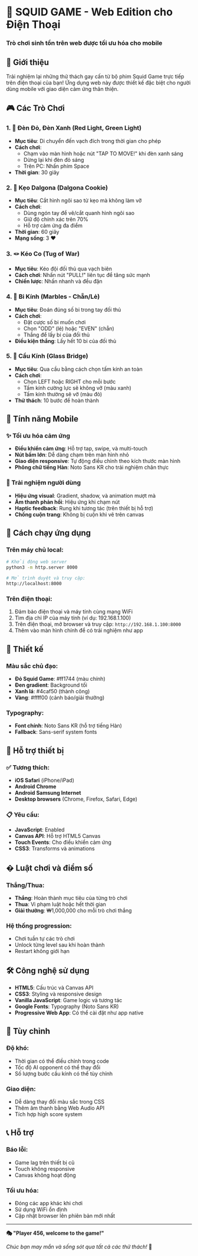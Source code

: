 # 🦑 SQUID GAME - Web Edition cho Điện Thoại
### Trò chơi sinh tồn trên web được tối ưu hóa cho mobile

## 📱 Giới thiệu
Trải nghiệm lại những thử thách gay cấn từ bộ phim Squid Game trực tiếp trên điện thoại của bạn! Ứng dụng web này được thiết kế đặc biệt cho người dùng mobile với giao diện cảm ứng thân thiện.

## 🎮 Các Trò Chơi

### 1. 🚦 Đèn Đỏ, Đèn Xanh (Red Light, Green Light)
- **Mục tiêu**: Di chuyển đến vạch đích trong thời gian cho phép
- **Cách chơi**: 
  - Chạm vào màn hình hoặc nút "TAP TO MOVE!" khi đèn xanh sáng
  - Dừng lại khi đèn đỏ sáng
  - Trên PC: Nhấn phím Space
- **Thời gian**: 30 giây

### 2. 🍪 Kẹo Dalgona (Dalgona Cookie)
- **Mục tiêu**: Cắt hình ngôi sao từ kẹo mà không làm vỡ
- **Cách chơi**: 
  - Dùng ngón tay để vẽ/cắt quanh hình ngôi sao
  - Giữ độ chính xác trên 70%
  - Hỗ trợ cảm ứng đa điểm
- **Thời gian**: 60 giây
- **Mạng sống**: 3 ❤️

### 3. 🪢 Kéo Co (Tug of War)
- **Mục tiêu**: Kéo đội đối thủ qua vạch biên
- **Cách chơi**: Nhấn nút "PULL!" liên tục để tăng sức mạnh
- **Chiến lược**: Nhấn nhanh và đều đặn

### 4. 🔮 Bi Kính (Marbles - Chẵn/Lẻ)
- **Mục tiêu**: Đoán đúng số bi trong tay đối thủ
- **Cách chơi**: 
  - Đặt cược số bi muốn chơi
  - Chọn "ODD" (lẻ) hoặc "EVEN" (chẵn)
  - Thắng để lấy bi của đối thủ
- **Điều kiện thắng**: Lấy hết 10 bi của đối thủ

### 5. 🌉 Cầu Kính (Glass Bridge)
- **Mục tiêu**: Qua cầu bằng cách chọn tấm kính an toàn
- **Cách chơi**: 
  - Chọn LEFT hoặc RIGHT cho mỗi bước
  - Tấm kính cường lực sẽ không vỡ (màu xanh)
  - Tấm kính thường sẽ vỡ (màu đỏ)
- **Thử thách**: 10 bước để hoàn thành

## 📱 Tính năng Mobile

### ✨ Tối ưu hóa cảm ứng
- **Điều khiển cảm ứng**: Hỗ trợ tap, swipe, và multi-touch
- **Nút bấm lớn**: Dễ dàng chạm trên màn hình nhỏ
- **Giao diện responsive**: Tự động điều chỉnh theo kích thước màn hình
- **Phông chữ tiếng Hàn**: Noto Sans KR cho trải nghiệm chân thực

### 🎯 Trải nghiệm người dùng
- **Hiệu ứng visual**: Gradient, shadow, và animation mượt mà
- **Âm thanh phản hồi**: Hiệu ứng khi chạm nút
- **Haptic feedback**: Rung khi tương tác (trên thiết bị hỗ trợ)
- **Chống cuộn trang**: Không bị cuộn khi vẽ trên canvas

## 🚀 Cách chạy ứng dụng

### Trên máy chủ local:
```bash
# Khởi động web server
python3 -m http.server 8000

# Mở trình duyệt và truy cập:
http://localhost:8000
```

### Trên điện thoại:
1. Đảm bảo điện thoại và máy tính cùng mạng WiFi
2. Tìm địa chỉ IP của máy tính (ví dụ: 192.168.1.100)
3. Trên điện thoại, mở browser và truy cập: `http://192.168.1.100:8000`
4. Thêm vào màn hình chính để có trải nghiệm như app

## 🎨 Thiết kế

### Màu sắc chủ đạo:
- **Đỏ Squid Game**: #ff1744 (màu chính)
- **Đen gradient**: Background tối
- **Xanh lá**: #4caf50 (thành công)
- **Vàng**: #ffff00 (cảnh báo/giải thưởng)

### Typography:
- **Font chính**: Noto Sans KR (hỗ trợ tiếng Hàn)
- **Fallback**: Sans-serif system fonts

## 📱 Hỗ trợ thiết bị

### ✅ Tương thích:
- **iOS Safari** (iPhone/iPad)
- **Android Chrome** 
- **Android Samsung Internet**
- **Desktop browsers** (Chrome, Firefox, Safari, Edge)

### 📋 Yêu cầu:
- **JavaScript**: Enabled
- **Canvas API**: Hỗ trợ HTML5 Canvas
- **Touch Events**: Cho điều khiển cảm ứng
- **CSS3**: Transforms và animations

## � Luật chơi và điểm số

### Thắng/Thua:
- **Thắng**: Hoàn thành mục tiêu của từng trò chơi
- **Thua**: Vi phạm luật hoặc hết thời gian
- **Giải thưởng**: ₩1,000,000 cho mỗi trò chơi thắng

### Hệ thống progression:
- Chơi tuần tự các trò chơi
- Unlock từng level sau khi hoàn thành
- Restart không giới hạn

## 🛠️ Công nghệ sử dụng

- **HTML5**: Cấu trúc và Canvas API
- **CSS3**: Styling và responsive design
- **Vanilla JavaScript**: Game logic và tương tác
- **Google Fonts**: Typography (Noto Sans KR)
- **Progressive Web App**: Có thể cài đặt như app native

## 🔧 Tùy chỉnh

### Độ khó:
- Thời gian có thể điều chỉnh trong code
- Tốc độ AI opponent có thể thay đổi
- Số lượng bước cầu kính có thể tùy chỉnh

### Giao diện:
- Dễ dàng thay đổi màu sắc trong CSS
- Thêm âm thanh bằng Web Audio API
- Tích hợp high score system

## 📞 Hỗ trợ

### Báo lỗi:
- Game lag trên thiết bị cũ
- Touch không responsive
- Canvas không hoạt động

### Tối ưu hóa:
- Đóng các app khác khi chơi
- Sử dụng WiFi ổn định
- Cập nhật browser lên phiên bản mới nhất

---

**🎭 "Player 456, welcome to the game!"**

*Chúc bạn may mắn và sống sót qua tất cả các thử thách!* 🦑